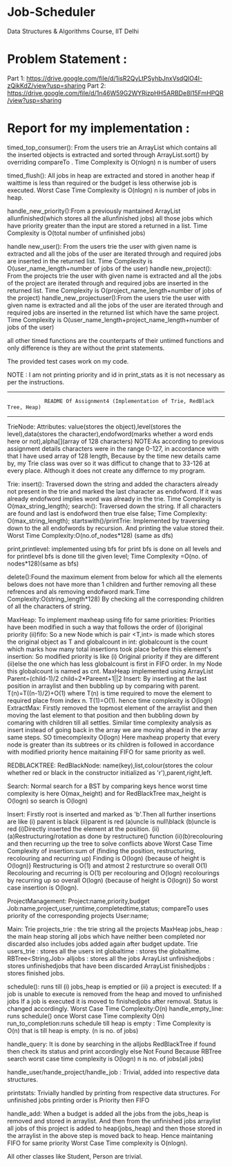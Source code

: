 # Job-Scheduler
Data Structures &amp; Algorithms Course, IIT Delhi
# Problem Statement : 
Part 1: https://drive.google.com/file/d/1isR2QyLtPSyhbJnxVsdQIO4I-zQikKdZ/view?usp=sharing
Part 2: https://drive.google.com/file/d/1n46W59G2WYRjzpHH5ARBDe8I15FmHPQR/view?usp=sharing


# Report for my implementation :
timed_top_consumer(): From the users trie an ArrayList which contains all the inserted objects is extracted and sorted through ArrayList.sort() by overriding compareTo . Time Complexity is O(nlogn) n is number of users

timed_flush():  All jobs in heap are extracted and stored in another heap if waittime is less than required or the budget is less otherwise job is executed. Worst Case Time Complexity is O(nlogn) n is number of jobs in heap.

handle_new_priority():From a previously mantained ArrayList allunfinished(which stores all the allunfinished jobs) all those jobs which have priority greater than the input are stored a returned in a list. Time Complexity is O(total number of unfinished jobs)

handle new_user(): From the users trie the user with given name is extracted and all the jobs of the user are iterated through and required jobs are inserted in the returned list. Time Complexity is O(user_name_length+number of jobs of the user)
handle new_project(): From the projects trie the user with given name is extracted and all the jobs of the project are iterated through and required jobs are inserted in the returned list. Time Complexity is O(project_name_length+number of jobs of the project)
handle_new_projectuser():From the users trie the user with given name is extracted and all the jobs of the user are iterated through and required jobs are inserted in the returned list which have the same project. Time Complexity is O(user_name_length+project_name_length+number of jobs of the user)

all other timed functions are the counterparts of their untimed functions and only difference is they are without the print statements.

The provided test cases work on my code.

NOTE :  I am not printing priority and id in print_stats as it is not necessary as per the instructions.

---------------------------------------------------------------------------------------------------------------------------------------------------------
				README Of Assignment4 (Implementation of Trie, RedBlack Tree, Heap)
---------------------------------------------------------------------------------------------------------------------------------------------------------
TrieNode:
Attributes: value(stores the object),level(stores the level),data(stores the character),endofword(marks whether a word ends here or not),alpha[](array of 128 characters)
NOTE:As according to previous assignment details characters were in the range 0-127, in accordance with that I have used array of 128 length, Because by the time new details came by, my Trie class was over so it was difficut to change that to 33-126 at every place. Although it does not create any differnce to my program.



Trie:
insert(): Traversed down the string and added the characters already not present in the trie and marked the last character as endofword. If it was already endofword implies word was already in the trie. Time Complexity is O(max_string_length);
search(): Traversed down the string. If all characters are found and last is endofword then true else false;  Time Complexity: O(max_string_length);
startswith()/printTrie: Implemented by traversing down to the all endofwords by recursion. And printing the value stored their.	Worst Time Complexity:O(no.of_nodes*128) (same as dfs)

print,printlevel: implemented using bfs for print bfs is done on all levels and for printlevel bfs is done till the given level; Time Complexity =O(no. of nodes*128)(same as bfs)

delete():Found the maximum element from below for which all the elements belows does not have more than 1 children and further removing all these refrences and als removing endofword mark.Time Complexity:O(string_length*128) By checking all the corresponding children of all the characters of string.


MaxHeap:
To implement maxheap using fifo for same priorities: Priorities have been modified in such a way that follows the order of (i)original priority (ii)fifo:
So a new Node which is pair <T,int> is made which stores the original object as T and globalcount in int: globalcount is the count which marks how many total insertions took place before this element's insertion: So modified priority is like (i) Original priority if they are different (ii)else the one which has less globalcount is first in FIFO order. In my Node this globalcount is named as cnt.
MaxHeap implemented using ArrayList
Parent=(child-1)/2
child=2*Pareent+1||2
Insert: By inserting at the last position in arraylist and then bubbling up by comparing with parent. T(n)=T((n-1)/2)+O(1) where T(n) is time required to move the element to required place from index n. T(1)=O(1). hence time complexity is O(logn)
ExtractMax: Firstly removed the topmost element of the arraylist and then moving the last element to that position and then bubbling down by comaring with children till all settles. Similar time complexity analysis as insert instead of going back in the array we are moving ahead in the array same steps. SO timecomplexity O(logn)
Here maxheap property that every node is greater than its subtrees or its children is followed in accordance with modified priority hence maitaining FIFO for same priority as well.



REDBLACKTREE:
RedBlackNode: name(key),list,colour(stores the colour whether red or black in the constructor initialized as 'r'),parent,right,left.

Search: Normal search for a BST by comparing keys hence worst time complexity is here O(max_height) and for RedBlackTree max_height is O(logn) so search is O(logn)

Insert: Firstly root is inserted and marked as 'b'.Then all further insertions are like (i) parent is black (ii)parent is red (a)uncle is null\black (b)uncle is red
(i)Directly inserted the element at the position.
(ii)(a)Restructuring/rotation as done by restructure() function
(ii)(b)recolouring and then recurring up the tree to solve conflicts above
Worst Case Time Complexity of insertion:sum of (finding the position, restructuring, recolouring and recurring up)
Finding is O(logn) {because of height is  O(logn)}
Restructuring is O(1) and atmost 2 resturctrure so overall O(1)
Recolouring and recurring is O(1) per recolouring and O(logn) recolourings by recurring up so overall O(logn) {because of height is  O(logn)}
So worst case insertion is O(logn).

ProjectManagement:
Project:name,priority,budget
Job:name,project,user,runtime,completedtime,status; compareTo uses priority of the corresponding projects
User:name;

Main:
 Trie<Project> projects_trie : the trie string all the projects
    MaxHeap<Job> jobs_heap : the main heap storing all jobs which have neither been completed nor discarded also includes jobs added again after budget update.
    Trie<User> users_trie : stores all the users
    int globaltime : stores the globaltime.
    RBTree<String,Job> alljobs : stores all the jobs
    ArrayList<Job> unfinishedjobs : stores unfinishedjobs that have been discarded
    ArrayList<Job> finishedjobs : stores finished jobs.

schedule(): runs till (i) jobs_heap is emptied or (ii) a project is executed:
		If a job is unable to execute is removed from the heap and moved to unfinished jobs
		If a job is executed it is moved to finishedjobs after removal. Status is changed accordingly.
		Worst Case Time Complexity:O(n)
handle_empty_line: runs schedule() once Worst case Time complexity O(n)
run_to_completion:runs schedule till heap is empty : Time Complexity is O(n) that is till heap is empty.
(n is no. of jobs)

handle_query: It is done by searching in the alljobs RedBlackTree if found then check its status and print accordingly else Not Found Because RBTree search worst case time complexity is O(logn)  n is no. of jobs(all jobs)

handle_user/hande_project/handle_job : Trivial, added into respective data structures.

printstats: Trivially handled by printing from respective data structures. For unfinished jobs printing order is Priority then FIFO


handle_add: When a budget is added all the jobs from the jobs_heap is removed and stored in arraylist. And then from the unfinished jobs arraylist all jobs of this project is added to heap(jobs_heap) and then those stored in the arraylist in the above step is moved back to heap. Hence maintaning FIFO for same priority Worst Case Time complexity is O(nlogn).


All other classes like Student, Person are trivial.


